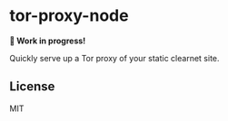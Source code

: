 # tor-proxy-node

**🚧 Work in progress!**

Quickly serve up a Tor proxy of your static clearnet site.

## License

MIT
